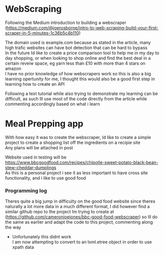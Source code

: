 # WebScraping
Following the Medium introduction to building a webscraper (https://medium.com/@joerosborne/intro-to-web-scraping-build-your-first-scraper-in-5-minutes-1c36b5c4b110)

The domain used is example.com because as stated in the article, many high trafic websites can have bot detection that can be hard to bypass  
In the future Id like to create a price comparison tool to help me in my day to day shopping, or when looking to shop online and find the best deal in a certain reveiw space, eg yarn less than £10 with more than 4 stars on amazon  
I have no prior knowledge of how webscrapers work so this is also a big learning opertunity for me, I thought this would also be a good first step in learning how to create an API  

Following a text tutorial while also trying to demonstrate my learning can be difficult, as such Ill use most of the code directly from the article while commenting accordingly based on what i learn  


# Meal Prepping app

With how easy it was to create the webscraper, Id like to create a simple project to create a shopping list off the ingredients on a recipie site  
Any plans will be attached in post  

Website used in testing will be https://www.bbcgoodfood.com/recipes/chipotle-sweet-potato-black-bean-stew-cheddar-dumplings  
As this is a personal project i see it as less important to have cross site functionality, and i like to use good food

### Programming log
Theres quite a big jump in difficulty on the good food website since theres naturally a lot more data in a much different format, I did however find a similar github repo to the project Im trying to create at (https://github.com/cameronjoejones/bbc-good-food-webscraper) so Ill do the same as earlier and adapt the code to this project, commenting along the way  
- Unfortunately this didnt work  
I am now attempting to convert to an lxml.etree object in order to use xpath data